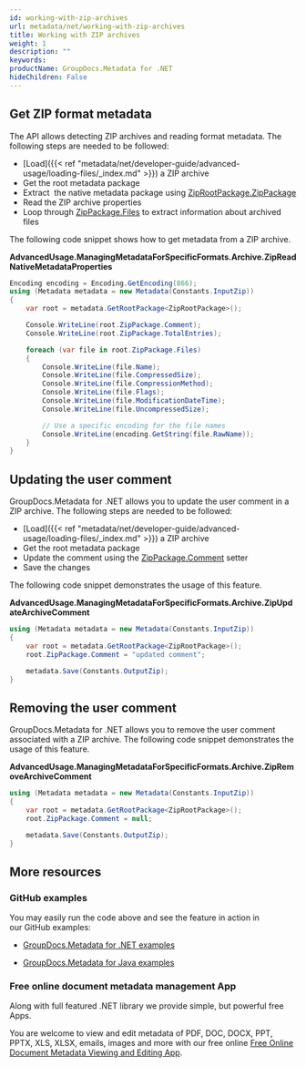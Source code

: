```yaml
---
id: working-with-zip-archives
url: metadata/net/working-with-zip-archives
title: Working with ZIP archives
weight: 1
description: ""
keywords: 
productName: GroupDocs.Metadata for .NET
hideChildren: False
---
```

## Get ZIP format metadata

The API allows detecting ZIP archives and reading format metadata. The following steps are needed to be followed:

*   [Load]({{< ref "metadata/net/developer-guide/advanced-usage/loading-files/_index.md" >}}) a ZIP archive
*   Get the root metadata package
*   Extract  the native metadata package using [ZipRootPackage.ZipPackage](https://apireference.groupdocs.com/net/metadata/groupdocs.metadata.formats.archive/ziprootpackage/properties/zippackage)
*   Read the ZIP archive properties
*   Loop through [ZipPackage.Files](https://apireference.groupdocs.com/net/metadata/groupdocs.metadata.formats.archive/zippackage/properties/files) to extract information about archived files 

The following code snippet shows how to get metadata from a ZIP archive.

**AdvancedUsage.ManagingMetadataForSpecificFormats.Archive.ZipReadNativeMetadataProperties**

```csharp
Encoding encoding = Encoding.GetEncoding(866);
using (Metadata metadata = new Metadata(Constants.InputZip))
{
	var root = metadata.GetRootPackage<ZipRootPackage>();

	Console.WriteLine(root.ZipPackage.Comment);
	Console.WriteLine(root.ZipPackage.TotalEntries);

	foreach (var file in root.ZipPackage.Files)
	{
		Console.WriteLine(file.Name);
		Console.WriteLine(file.CompressedSize);
		Console.WriteLine(file.CompressionMethod);
		Console.WriteLine(file.Flags);
		Console.WriteLine(file.ModificationDateTime);
		Console.WriteLine(file.UncompressedSize);

		// Use a specific encoding for the file names
		Console.WriteLine(encoding.GetString(file.RawName));
	}
}
```

## Updating the user comment

GroupDocs.Metadata for .NET allows you to update the user comment in a ZIP archive. The following steps are needed to be followed:

*   [Load]({{< ref "metadata/net/developer-guide/advanced-usage/loading-files/_index.md" >}}) a ZIP archive
*   Get the root metadata package
*   Update the comment using the [ZipPackage.Comment](https://apireference.groupdocs.com/net/metadata/groupdocs.metadata.formats.archive/zippackage/properties/comment) setter
*   Save the changes

The following code snippet demonstrates the usage of this feature.

**AdvancedUsage.ManagingMetadataForSpecificFormats.Archive.ZipUpdateArchiveComment**

```csharp
using (Metadata metadata = new Metadata(Constants.InputZip))
{
	var root = metadata.GetRootPackage<ZipRootPackage>();
	root.ZipPackage.Comment = "updated comment";

	metadata.Save(Constants.OutputZip);
}
```

## Removing the user comment

GroupDocs.Metadata for .NET allows you to remove the user comment associated with a ZIP archive. The following code snippet demonstrates the usage of this feature.

**AdvancedUsage.ManagingMetadataForSpecificFormats.Archive.ZipRemoveArchiveComment**

```csharp
using (Metadata metadata = new Metadata(Constants.InputZip))
{
	var root = metadata.GetRootPackage<ZipRootPackage>();
	root.ZipPackage.Comment = null;

	metadata.Save(Constants.OutputZip);
}
```

## More resources

### GitHub examples

You may easily run the code above and see the feature in action in our GitHub examples:

*   [GroupDocs.Metadata for .NET examples](https://github.com/groupdocs-metadata/GroupDocs.Metadata-for-.NET)
    
*   [GroupDocs.Metadata for Java examples](https://github.com/groupdocs-metadata/GroupDocs.Metadata-for-Java)
    

### Free online document metadata management App

Along with full featured .NET library we provide simple, but powerful free Apps.

You are welcome to view and edit metadata of PDF, DOC, DOCX, PPT, PPTX, XLS, XLSX, emails, images and more with our free online [Free Online Document Metadata Viewing and Editing App](https://products.groupdocs.app/metadata).
